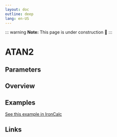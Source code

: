 ```yaml
---
layout: doc
outline: deep
lang: en-US
---
```


::: warning
**Note:** This page is under construction 🚧
:::

# ATAN2

## Parameters

## Overview

## Examples

[See this example in IronCalc](https://app.ironcalc.com/?filename=atan2)

## Links